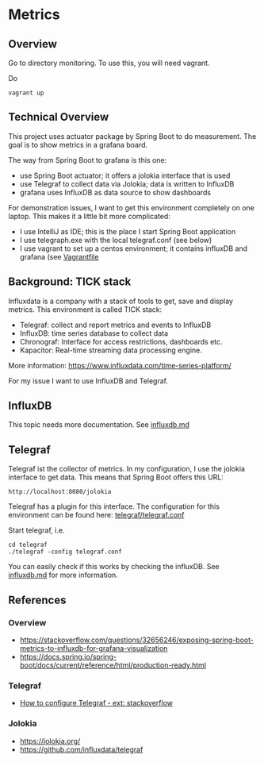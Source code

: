 # Metrics

## Overview
Go to directory monitoring. To use this, you will need vagrant.

Do
 
    vagrant up


## Technical Overview
This project uses actuator package by Spring Boot to do measurement.
The goal is to show metrics in a grafana board.

The way from Spring Boot to grafana is this one:
* use Spring Boot actuator; it offers a jolokia interface that is used
* use Telegraf to collect data via Jolokia; data is written to InfluxDB
* grafana uses InfluxDB as data source to show dashboards

For demonstration issues, I want to get this environment completely on
one laptop. This makes it a little bit more complicated:
* I use IntelliJ as IDE; this is the place I start Spring Boot application
* I use telegraph.exe with the local telegraf.conf (see below)
* I use vagrant to set up a centos environment; it contains influxDB and
  grafana (see [Vagrantfile](../monitoring/Vagrantfile)


## Background: TICK stack
Influxdata is a company with a stack of tools to get, save and display metrics.
This environment is called TICK stack:
* Telegraf: collect and report metrics and events to InfluxDB
* InfluxDB: time series database to collect data
* Chronograf: Interface for access restrictions, dashboards etc.
* Kapacitor: Real-time streaming data processing engine.

More information: https://www.influxdata.com/time-series-platform/

For my issue I want to use InfluxDB and Telegraf.

## InfluxDB
This topic needs more documentation. See [influxdb.md](influxdb.md)

## Telegraf
Telegraf ist the collector of metrics. In my configuration, I use the
jolokia interface to get data. This means that Spring Boot offers this URL:

    http://localhost:8080/jolokia

Telegraf has a plugin for this interface. The configuration for this
environment can be found here: [telegraf/telegraf.conf](../telegraf/telegraf.conf)

Start telegraf, i.e.

    cd telegraf
    ./telegraf -config telegraf.conf

You can easily check if this works by checking the influxDB. See
[influxdb.md](influxdb.md) for more information.

## References

### Overview
* https://stackoverflow.com/questions/32656246/exposing-spring-boot-metrics-to-influxdb-for-grafana-visualization
* https://docs.spring.io/spring-boot/docs/current/reference/html/production-ready.html

### Telegraf
* [How to configure Telegraf - ext: stackoverflow](https://stackoverflow.com/questions/32656246/exposing-spring-boot-metrics-to-influxdb-for-grafana-visualization)

### Jolokia
* https://jolokia.org/
* https://github.com/influxdata/telegraf


